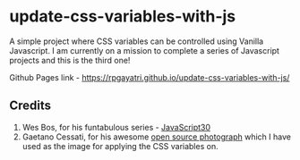 # update-css-variables-with-js

A simple project where CSS variables can be controlled using Vanilla Javascript. I am currently on a mission to complete a series of Javascript projects and this is the third one!

Github Pages link - https://rpgayatri.github.io/update-css-variables-with-js/

## Credits
1. Wes Bos, for his funtabulous series - [JavaScript30](https://javascript30.com/)
2. Gaetano Cessati, for his awesome [open source photograph](https://unsplash.com/photos/CCy2UFLO1Mg) which I have used as the image for applying the CSS variables on.
